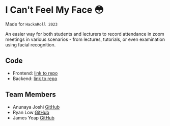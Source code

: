 # I Can't Feel My Face 😳

Made for `HacknRoll 2023`

An easier way for both students and lecturers to record attendance in zoom meetings in various scenarios - from lectures, tutorials, or even examination using facial recognition.

## Code
- Frontend: [link to repo](https://github.com/hacknroll2023-icantfeelmyface/icantfeelmyface-frontend)
- Backend: [link to repo](https://github.com/hacknroll2023-icantfeelmyface/backend)

## Team Members
- Anunaya Joshi [GitHub](https://github.com/anunayajoshi)
- Ryan Low [GitHub](https://github.com/orgs/Ryan-L98)
- James Yeap [GitHub](https://github.com/orgs/jamesyeap)
